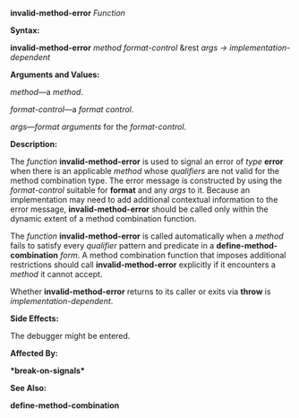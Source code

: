 **invalid-method-error** *Function* 



**Syntax:** 



**invalid-method-error** *method format-control* &amp;rest *args → implementation-dependent* 



**Arguments and Values:** 



*method*—a *method*. 



*format-control*—a *format control*. 



*args*—*format arguments* for the *format-control*. 



**Description:** 



The *function* **invalid-method-error** is used to signal an error of *type* **error** when there is an applicable *method* whose *qualifiers* are not valid for the method combination type. The error message is constructed by using the *format-control* suitable for **format** and any *args* to it. Because an implementation may need to add additional contextual information to the error message, **invalid-method-error** should be called only within the dynamic extent of a method combination function. 



The *function* **invalid-method-error** is called automatically when a *method* fails to satisfy every *qualifier* pattern and predicate in a **define-method-combination** *form*. A method combination function that imposes additional restrictions should call **invalid-method-error** explicitly if it encounters a *method* it cannot accept. 



Whether **invalid-method-error** returns to its caller or exits via **throw** is *implementation-dependent*. 



 



 



**Side Effects:** 



The debugger might be entered. 



**Affected By:** 



**\*break-on-signals\*** 



**See Also:** 



**define-method-combination** 



